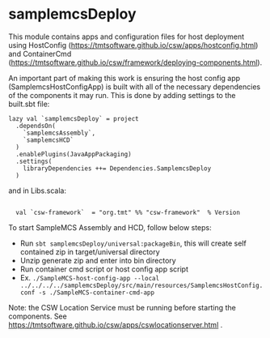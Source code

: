 # samplemcsDeploy

This module contains apps and configuration files for host deployment using 
HostConfig (https://tmtsoftware.github.io/csw/apps/hostconfig.html) and 
ContainerCmd (https://tmtsoftware.github.io/csw/framework/deploying-components.html).

An important part of making this work is ensuring the host config app (SamplemcsHostConfigApp) is built
with all of the necessary dependencies of the components it may run.  This is done by adding settings to the
built.sbt file:

```
lazy val `samplemcsDeploy` = project
  .dependsOn(
    `samplemcsAssembly`,
    `samplemcsHCD`
  )
  .enablePlugins(JavaAppPackaging)
  .settings(
    libraryDependencies ++= Dependencies.SamplemcsDeploy
  )
```

and in Libs.scala:

```

  val `csw-framework`  = "org.tmt" %% "csw-framework"  % Version

```

To start SampleMCS Assembly and HCD, follow below steps:

 - Run `sbt samplemcsDeploy/universal:packageBin`, this will create self contained zip in target/universal directory
 - Unzip generate zip and enter into bin directory
 - Run container cmd script or host config app script
 - Ex.  `./SampleMCS-host-config-app --local ../../../../samplemcsDeploy/src/main/resources/SamplemcsHostConfig.conf -s ./SampleMCS-container-cmd-app`

Note: the CSW Location Service must be running before starting the components.
See https://tmtsoftware.github.io/csw/apps/cswlocationserver.html .
